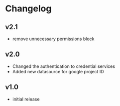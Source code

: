 # Changelog

## v2.1

- remove unnecessary permissions block

## v2.0

- Changed the authentication to credential services
- Added new datasource for google project ID

## v1.0

- initial release
